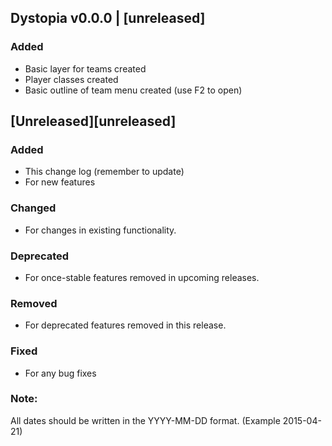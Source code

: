 ## Dystopia v0.0.0 | [unreleased]
### Added
- Basic layer for teams created
- Player classes created
- Basic outline of team menu created (use F2 to open)

## [Unreleased][unreleased]
### Added
- This change log (remember to update)
- For new features

### Changed
- For changes in existing functionality.

### Deprecated
- For once-stable features removed in upcoming releases.

### Removed
- For deprecated features removed in this release.

### Fixed
- For any bug fixes

### Note:
All dates should be written in the YYYY-MM-DD format. (Example 2015-04-21)
